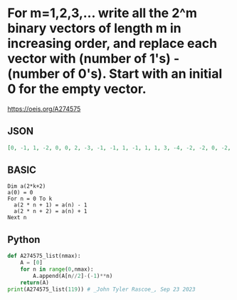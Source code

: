 # For m\=1,2,3,\.\.\. write all the 2^m binary vectors of length m in increasing order, and replace each vector with \(number of 1's\) \- \(number of 0's\)\. Start with an initial 0 for the empty vector\.
https://oeis.org/A274575
## JSON
```JSON
[0, -1, 1, -2, 0, 0, 2, -3, -1, -1, 1, -1, 1, 1, 3, -4, -2, -2, 0, -2, 0, 0, 2, -2, 0, 0, 2, 0, 2, 2, 4, -5, -3, -3, -1, -3, -1, -1, 1, -3, -1, -1, 1, -1, 1, 1, 3, -3, -1, -1, 1, -1, 1, 1, 3, -1, 1, 1, 3, 1, 3, 3, 5, -6, -4, -4, -2, -4, -2, -2, 0, -4, -2, -2, 0, -2, 0, 0, 2, -4, -2, -2, 0, -2, 0, 0, 2, -2, 0, 0, 2, 0, 2, 2, 4, -4, -2, -2, 0, -2, 0, 0, 2, -2, 0, 0, 2, 0, 2, 2, 4, -2, 0, 0, 2, 0, 2, 2, 4, 0]
```
## BASIC
```BASIC
Dim a(2*k+2)
a(0) = 0
For n = 0 To k
  a(2 * n + 1) = a(n) - 1
  a(2 * n + 2) = a(n) + 1
Next n
```
## Python
```Python
def A274575_list(nmax):
    A = [0]
    for n in range(0,nmax):
        A.append(A[n//2]-(-1)**n)
    return(A)
print(A274575_list(119)) # _John Tyler Rascoe_, Sep 23 2023
```
